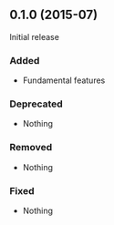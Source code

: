 ## 0.1.0 (2015-07)

Initial release

### Added

- Fundamental features

### Deprecated

- Nothing

### Removed

- Nothing

### Fixed

- Nothing


